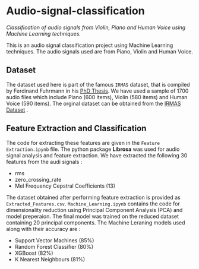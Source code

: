 # Audio-signal-classification

*Classification of audio signals from Violin, Piano and Human Voice using Machine Learning techniques.*

This is an audio signal classification project using Machine Learning techniques. The audio signals used are from Piano, Violin and Human Voice.

## Dataset

The dataset used here is part of the famous `IRMAS` dataset, that is compiled by Ferdinand Fuhrmann in his [PhD Thesis](https://ismir2012.ismir.net/event/papers/559_ISMIR_2012.pdf). We have used a sample of 1700 audio files which include Piano (600 items), Violin (580 items) and Human Voice (590 items). The orginal dataset can be obtained from the [IRMAS Dataset](https://www.upf.edu/web/mtg/irmas) .

## Feature Extraction and Classification

The code for extracting these features are given in the `Feature Extraction.ipynb` file. The python package **Librosa** was used for audio signal analysis and feature extraction. We have extracted the following 30 features from the audi signals :

* rms
* zero_crossing_rate
* Mel Frequency Cepstral Coefficients (13)

The dataset obtained after performing feature extraction is provided as `Extracted_Features.csv`.
`Machine_Learning.ipynb` contains the code for dimensionality reduction using Principal Component Analysis (PCA) and model preperaion. The final model was trained on the reduced dataset containing 20 principal components. The Machine Leraning models used along with their accuracy are :

* Support Vector Machines (85%)
* Random Forest Classifier (80%)
* XGBoost (82%)
* K Nearest Neighbours (81%)
